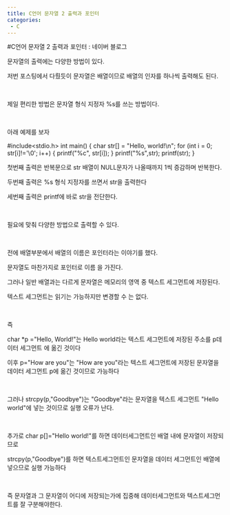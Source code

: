 ```yaml
---
title: C언어 문자열 2 출력과 포인터
categories:
 - C
---
```

#C언어 문자열 2 출력과 포인터 : 네이버 블로그
<div class="wrap_rabbit pcol2 _param(1) _postViewArea221560222912" id="post-view221560222912">
<!-- Rabbit HTML --><div class="se-viewer se-theme-default" lang="ko-KR">
<!-- SE_DOC_HEADER_END -->
<div class="se-main-container">
<div class="se-component se-text se-l-default" id="SE-548fe0fb-065c-4d94-a5db-3ebe45cf9874">
<div class="se-component-content">
<div class="se-section se-section-text se-l-default">
<div class="se-module se-module-text"><!-- SE-TEXT { --><p class="se-text-paragraph se-text-paragraph-align-" id="SE-4ae7ae93-dcd2-41d8-96c8-4fe99ae40bec" style=""><span class="se-fs- se-ff-" id="SE-ddd0d8a3-055b-4871-9ace-15156b6a2ae6" style="">문자열의 출력에는 다양한 방법이 있다.</span></p><!-- } SE-TEXT --><!-- SE-TEXT { --><p class="se-text-paragraph se-text-paragraph-align-" id="SE-edfd2ea8-7e86-49d1-9294-38489bce425e" style=""><span class="se-fs- se-ff-" id="SE-075f6ece-4e32-4af5-ab7b-85ee237c2f23" style="">저번 포스팅에서 다뤘듯이 문자열은 배열이므로 배열의 인자를 하나씩 출력해도 된다.</span></p><!-- } SE-TEXT --><!-- SE-TEXT { --><p class="se-text-paragraph se-text-paragraph-align-" id="SE-9b29ecce-1dae-44dc-bf3d-b4a7cea46051" style=""><span class="se-fs- se-ff-" id="SE-2e6ee23e-c2e2-43d5-a3c1-4e809c3b1e0f" style="">​</span></p><!-- } SE-TEXT --><!-- SE-TEXT { --><p class="se-text-paragraph se-text-paragraph-align-" id="SE-643c7c21-30f9-4bbd-b8c2-4bab1a0e409e" style=""><span class="se-fs- se-ff-" id="SE-71d4e65e-fff5-4780-91dc-b962fba6d491" style="">제일 편리한 방법은 문자열 형식 지정자 %s를 쓰는 방법이다.</span></p><!-- } SE-TEXT --><!-- SE-TEXT { --><p class="se-text-paragraph se-text-paragraph-align-" id="SE-23a46c42-eae4-4bf7-b267-f711782ba942" style=""><span class="se-fs- se-ff-" id="SE-cedb8392-65c7-4540-a03e-6e1f33b014ce" style="">​</span></p><!-- } SE-TEXT --><!-- SE-TEXT { --><p class="se-text-paragraph se-text-paragraph-align-" id="SE-2108d7b4-960b-4169-9a84-b8e09a83d47d" style=""><span class="se-fs- se-ff-" id="SE-450a6803-56bd-45ae-b901-2ccc271f5509" style="">아래 예제를 보자</span></p><!-- } SE-TEXT --></div>
</div>
</div>
</div> <div class="se-component se-code se-l-default" id="SE-ce2173eb-621e-43fb-9a23-b6778e3665b6">
<div class="se-component-content">
<div class="se-section se-section-code se-l-default">
<div class="se-module se-module-code se-fs-fs13">
<div class="se-code-source">
<div class="__se_code_view language-javascript">#include&lt;stdio.h&gt;
int main() {
	char str[] = "Hello, world!\n";
	for (int i = 0; str[i]!='\0'; i++)
	{
		printf("%c", str[i]);
	}
	printf("%s",str);
	printf(str);
}</div>
</div>
</div>
</div>
</div>
<script class="__se_module_data" data-module='{"type":"v2_code", "id" : "SE-ce2173eb-621e-43fb-9a23-b6778e3665b6"}' type="text/data"></script>
</div> <div class="se-component se-text se-l-default" id="SE-4afc75e9-92c7-4718-ad02-92400cf50f34">
<div class="se-component-content">
<div class="se-section se-section-text se-l-default">
<div class="se-module se-module-text"><!-- SE-TEXT { --><p class="se-text-paragraph se-text-paragraph-align-" id="SE-7f0f241a-608b-48cf-b98e-390fff641337" style=""><span class="se-fs- se-ff-" id="SE-3e3c242a-ac65-4313-a8f7-866d017788a5" style="">첫번째 출력은 반복문으로 str 배열이 NULL문자가 나올때까지 1씩 증감하며 반복한다.</span></p><!-- } SE-TEXT --><!-- SE-TEXT { --><p class="se-text-paragraph se-text-paragraph-align-" id="SE-f5c7fe99-5103-4108-b74e-9cefc3eaf7f8" style=""><span class="se-fs- se-ff-" id="SE-7768fb5c-a909-43f5-925b-aa015d240b2f" style="">두번째 출력은 %s 형식 지정자를 쓰면서 str을 출력한다</span></p><!-- } SE-TEXT --><!-- SE-TEXT { --><p class="se-text-paragraph se-text-paragraph-align-" id="SE-9cd97cbc-eb1b-4878-becd-823ca8a05fbc" style=""><span class="se-fs- se-ff-" id="SE-7738bd4e-d2d1-4204-9838-26148b793281" style="">세번째 출력은 printf에 바로 str을 전단한다.</span></p><!-- } SE-TEXT --><!-- SE-TEXT { --><p class="se-text-paragraph se-text-paragraph-align-" id="SE-fd0bd536-fc5f-41e1-919d-f71a35e0228e" style=""><span class="se-fs- se-ff-" id="SE-6301455d-f6cf-4b1a-9e6d-9d9b2a9f05e8" style="">​</span></p><!-- } SE-TEXT --><!-- SE-TEXT { --><p class="se-text-paragraph se-text-paragraph-align-" id="SE-986c3d3d-ad23-4507-8a3c-317db53dbc7a" style=""><span class="se-fs- se-ff-" id="SE-10523b23-fccd-4f1a-977b-59515e44177c" style="">필요에 맞춰 다양한 방법으로 출력할 수 있다.</span></p><!-- } SE-TEXT --><!-- SE-TEXT { --><p class="se-text-paragraph se-text-paragraph-align-" id="SE-b2689bfa-5123-49df-9566-8b41054d52ef" style=""><span class="se-fs- se-ff-" id="SE-c4f217a1-2599-45fe-a322-e9eb608c1f63" style="">​</span></p><!-- } SE-TEXT --><!-- SE-TEXT { --><p class="se-text-paragraph se-text-paragraph-align-" id="SE-b8a20d31-891d-481d-8e70-ec2b0759fa79" style=""><span class="se-fs- se-ff-" id="SE-3e4999db-5b53-4bac-9eba-8843fa7b059e" style="">전에 배열부분에서 배열의 이름은 포인터라는 이야기를 했다.</span></p><!-- } SE-TEXT --><!-- SE-TEXT { --><p class="se-text-paragraph se-text-paragraph-align-" id="SE-e6d0bb4c-bc1e-4c4c-bfe0-077ced3d0a0a" style=""><span class="se-fs- se-ff-" id="SE-4bb31029-ce97-4402-9976-48c6bbb63bff" style="">문자열도 마찬가지로 포인터로 이름 을 가진다.</span></p><!-- } SE-TEXT --><!-- SE-TEXT { --><p class="se-text-paragraph se-text-paragraph-align-" id="SE-80c3e973-8d6c-44d0-8df4-a25d8a8bd842" style=""><span class="se-fs- se-ff-" id="SE-95f81d86-5e2c-4e35-b2e1-ca6928bdf956" style="">그러나 일반 배열과는 다르게 문자열은 메모리의 영역 중 텍스트 세그먼트에 저장된다.</span></p><!-- } SE-TEXT --><!-- SE-TEXT { --><p class="se-text-paragraph se-text-paragraph-align-" id="SE-ec74833a-0a3a-4cf9-8c6b-edb98202ef0a" style=""><span class="se-fs- se-ff-" id="SE-d8f3ce87-7099-4ed9-a331-0f779bda1e1f" style="">텍스트 세그먼트는 읽기는 가능하지만 변경할 수 는 없다.</span></p><!-- } SE-TEXT --><!-- SE-TEXT { --><p class="se-text-paragraph se-text-paragraph-align-" id="SE-72f08bda-02cb-48f5-8c2b-20bb37484362" style=""><span class="se-fs- se-ff-" id="SE-3c626b53-2c7a-48a1-b151-ab9fc5f6520e" style="">​</span></p><!-- } SE-TEXT --><!-- SE-TEXT { --><p class="se-text-paragraph se-text-paragraph-align-" id="SE-cd97dc75-0fa2-4f4b-8036-c90f6a72b552" style=""><span class="se-fs- se-ff-" id="SE-1288507d-b42e-4fe0-8079-b2ad6e7914a4" style="">즉 </span></p><!-- } SE-TEXT --><!-- SE-TEXT { --><p class="se-text-paragraph se-text-paragraph-align-" id="SE-33592586-a381-4710-8eee-74d350ae8067" style=""><span class="se-fs- se-ff-" id="SE-dc70d9d8-f331-41b4-b3bc-7a8b0cdecf89" style="">char *p ="Hello, World!"는 Hello world라는 텍스트 세그먼트에 저장된 주소를 p데이터 세그먼트 에 옮긴 것이다</span></p><!-- } SE-TEXT --><!-- SE-TEXT { --><p class="se-text-paragraph se-text-paragraph-align-" id="SE-f00467dc-2036-44f8-afa9-99f1c3b02eeb" style=""><span class="se-fs- se-ff-" id="SE-03b50b16-ec09-4b8c-bb43-786f60bc74d4" style="">이후 p="How are you"는 "How are you"라는 텍스트 세그먼트에 저장된 문자열을 데이터 세그먼트 p에 옮긴 것이므로 가능하다</span></p><!-- } SE-TEXT --><!-- SE-TEXT { --><p class="se-text-paragraph se-text-paragraph-align-" id="SE-4ab68a96-0bb5-40ab-86cf-149769b2e96b" style=""><span class="se-fs- se-ff-" id="SE-a4e30d2e-02eb-4526-981b-643af4837203" style="">​</span></p><!-- } SE-TEXT --><!-- SE-TEXT { --><p class="se-text-paragraph se-text-paragraph-align-" id="SE-8b350119-ad68-49e6-98df-3209e00a6e5b" style=""><span class="se-fs- se-ff-" id="SE-527bc565-b2e0-461a-9960-9d67ab0f50e7" style="">그러나 strcpy(p,"Goodbye")는 "Goodbye"라는 문자열을 텍스트 세그먼트 "Hello world"에 넣는 것이므로 실행 오류가 난다.</span></p><!-- } SE-TEXT --><!-- SE-TEXT { --><p class="se-text-paragraph se-text-paragraph-align-" id="SE-00e31645-d64c-4f55-9a3a-7645a4df5d13" style=""><span class="se-fs- se-ff-" id="SE-b606100a-5f5b-4992-b84a-3ae4cb1a2225" style="">​</span></p><!-- } SE-TEXT --><!-- SE-TEXT { --><p class="se-text-paragraph se-text-paragraph-align-" id="SE-e231b26d-2d89-42e0-aa5a-2abac1f39c12" style=""><span class="se-fs- se-ff-" id="SE-2a3a9c02-7bb0-45ee-a481-bc0b592b025f" style="">추가로 char p[]="Hello world!"를 하면 데이터세그먼트인 배열 내에 문자열이 저장되므로</span></p><!-- } SE-TEXT --><!-- SE-TEXT { --><p class="se-text-paragraph se-text-paragraph-align-" id="SE-d73218af-3e7c-47d0-a1e6-1c7bea048651" style=""><span class="se-fs- se-ff-" id="SE-a238b60f-0709-4475-9ce9-dd05bff1d4a2" style="">strcpy(p,"Goodbye")를 하면 텍스트세그먼트인 문자열을 데이터 세그먼트인 배열에 넣으므로 실행 가능하다</span></p><!-- } SE-TEXT --><!-- SE-TEXT { --><p class="se-text-paragraph se-text-paragraph-align-" id="SE-0f2b6297-eb14-42ed-aa2b-05e27c1c794d" style=""><span class="se-fs- se-ff-" id="SE-2706e936-524b-473d-b97f-69319be96686" style="">​</span></p><!-- } SE-TEXT --><!-- SE-TEXT { --><p class="se-text-paragraph se-text-paragraph-align-" id="SE-fef3d7ad-66c8-4d37-8993-628bb23894ad" style=""><span class="se-fs- se-ff-" id="SE-e1e2de11-e78c-4efb-97c5-8456acb4ec71" style="">즉 문자열과 그 문자열이 어디에 저장되는가에 집중해 데이터세그먼트와 텍스트세그먼트를 잘 구분해야한다.</span></p><!-- } SE-TEXT --><!-- SE-TEXT { --><p class="se-text-paragraph se-text-paragraph-align-" id="SE-95809d3f-dada-4222-8aa7-7c7bc4f2b5c3" style=""><span class="se-fs- se-ff-" id="SE-dfb770c0-5c07-4f91-9fdf-ac83420830df" style="">​</span></p><!-- } SE-TEXT --><!-- SE-TEXT { --><p class="se-text-paragraph se-text-paragraph-align-" id="SE-492b6a2b-83a3-4feb-8334-5f4d81bf981f" style=""><span class="se-fs- se-ff-" id="SE-31d11bad-0276-4dc8-b9bc-91047d8d6ea3" style="">​</span></p><!-- } SE-TEXT --><!-- SE-TEXT { --><p class="se-text-paragraph se-text-paragraph-align-" id="SE-16cb291f-7c02-4951-88ba-5e4576371624" style=""><span class="se-fs- se-ff-" id="SE-fb1eb4a9-573b-4bbf-a319-8beeb0011911" style="">​</span></p><!-- } SE-TEXT --></div>
</div>
</div>
</div> </div>
</div>
</div>